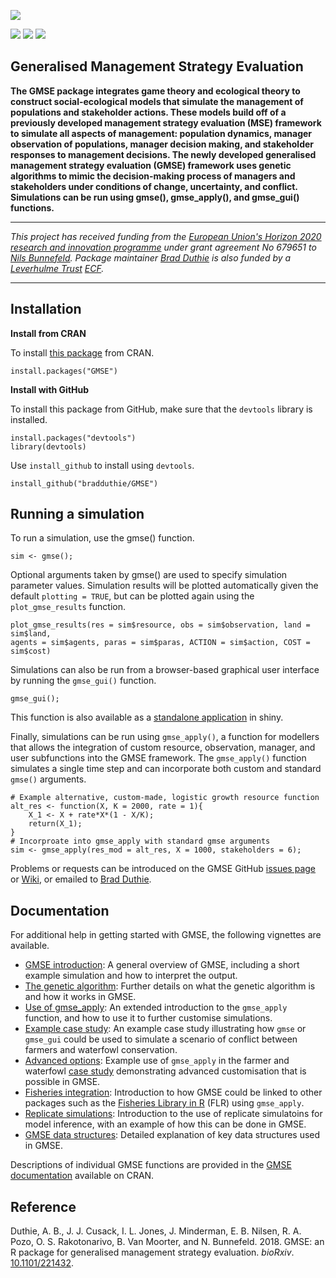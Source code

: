 ![](https://raw.githubusercontent.com/bradduthie/gmse/1727ea37f32f0f40df8ee6e8277d0d1723c88639/notebook/images/GMSE_logo_name.png)

[![](http://www.r-pkg.org/badges/version/GMSE?color=yellowgreen)](https://cran.r-project.org/package=GMSE) [![](http://cranlogs.r-pkg.org/badges/grand-total/GMSE?color=yellowgreen)](http://cranlogs.r-pkg.org/badges/grand-total/GMSE)
[![](http://cranlogs.r-pkg.org/badges/last-month/GMSE?color=yellowgreen)](http://cranlogs.r-pkg.org/badges/last-month/GMSE)


Generalised Management Strategy Evaluation
--------------------------------------------------------------------------------

**The GMSE package integrates game theory and ecological theory to construct social-ecological models that simulate the management of populations and stakeholder actions. These models build off of a previously developed management strategy evaluation (MSE) framework to simulate all aspects of management: population dynamics, manager observation of populations, manager decision making, and stakeholder responses to management decisions. The newly developed generalised management strategy evaluation (GMSE) framework uses genetic algorithms to mimic the decision-making process of managers and stakeholders under conditions of change, uncertainty, and conflict. Simulations can be run using gmse(), gmse_apply(), and gmse_gui() functions.**

--------------------------------------------------------------------------------

*This project has received funding from the [European Union's Horizon 2020 research and innovation programme](http://ec.europa.eu/programmes/horizon2020/) under grant agreement No 679651 to [Nils Bunnefeld](https://sti-cs.org/nils-bunnefeld/). Package maintainer [Brad Duthie](https://bradduthie.github.io/) is also funded by a [Leverhulme Trust](https://www.leverhulme.ac.uk/) [ECF](https://www.leverhulme.ac.uk/funding/grant-schemes/early-career-fellowships).*

--------------------------------------------------------------------------------

## Installation

**Install from CRAN**

To install [this package](https://CRAN.R-project.org/package=GMSE) from CRAN.

```
install.packages("GMSE")
```

**Install with GitHub**

To install this package from GitHub, make sure that the `devtools` library is installed.

```
install.packages("devtools")
library(devtools)
```

Use `install_github` to install using `devtools`.

```
install_github("bradduthie/GMSE")
```

## Running a simulation

To run a simulation, use the gmse() function.

```
sim <- gmse();
```

Optional arguments taken by gmse() are used to specify simulation parameter values. Simulation results will be plotted automatically given the default `plotting = TRUE`, but can be plotted again using the `plot_gmse_results` function.

```
plot_gmse_results(res = sim$resource, obs = sim$observation, land = sim$land, 
agents = sim$agents, paras = sim$paras, ACTION = sim$action, COST = sim$cost)
```

Simulations can also be run from a browser-based graphical user interface by running the `gmse_gui()` function.

```
gmse_gui();
```

This function is also available as a [standalone application](https://bradduthie.shinyapps.io/gmse_gui/) in shiny.

Finally, simulations can be run using `gmse_apply()`, a function for modellers that allows the integration of custom resource, observation, manager, and user subfunctions into the GMSE framework. The `gmse_apply()` function simulates a single time step and can incorporate both custom and standard `gmse()` arguments.

```
# Example alternative, custom-made, logistic growth resource function
alt_res <- function(X, K = 2000, rate = 1){
    X_1 <- X + rate*X*(1 - X/K);
    return(X_1);
}
# Incorproate into gmse_apply with standard gmse arguments
sim <- gmse_apply(res_mod = alt_res, X = 1000, stakeholders = 6); 
```

Problems or requests can be introduced on the GMSE GitHub [issues page](https://github.com/bradduthie/gmse/issues) or [Wiki](https://github.com/bradduthie/gmse/wiki), or emailed to [Brad Duthie](https://bradduthie.github.io/).

## Documentation

For additional help in getting started with GMSE, the following vignettes are available.

- [GMSE introduction](https://cran.r-project.org/package=GMSE/vignettes/ms.pdf): A general overview of GMSE, including a short example simulation and how to interpret the output.
- [The genetic algorithm](https://cran.r-project.org/package=GMSE/vignettes/SI1.pdf): Further details on what the genetic algorithm is and how it works in GMSE.
- [Use of gmse_apply](https://cran.r-project.org/package=GMSE/vignettes/SI2.pdf): An extended introduction to the `gmse_apply` function, and how to use it to further customise simulations.
- [Example case study](https://cran.r-project.org/package=GMSE/vignettes/SI3.pdf): An example case study illustrating how `gmse` or `gmse_gui` could be used to simulate a scenario of conflict between farmers and waterfowl conservation.
- [Advanced options](https://cran.r-project.org/package=GMSE/vignettes/SI4.pdf): Example use of `gmse_apply` in the farmer and waterfowl [case study](https://cran.r-project.org/package=GMSE/vignettes/SI3.pdf) demonstrating advanced customisation that is possible in GMSE.
- [Fisheries integration](https://cran.r-project.org/package=GMSE/vignettes/SI5.pdf): Introduction to how GMSE could be linked to other packages such as the [Fisheries Library in R](http://www.flr-project.org/) (FLR) using `gmse_apply`.
- [Replicate simulations](https://cran.r-project.org/package=GMSE/vignettes/SI6.pdf): Introduction to the use of replicate simulatoins for model inference, with an example of how this can be done in GMSE.
- [GMSE data structures](https://cran.r-project.org/package=GMSE/vignettes/SI7.pdf): Detailed explanation of key data structures used in GMSE.

Descriptions of individual GMSE functions are provided in the [GMSE documentation](https://cran.r-project.org/package=GMSE/GMSE.pdf) available on CRAN.

## Reference

Duthie, A. B., J. J. Cusack, I. L. Jones, J. Minderman, E. B. Nilsen, R. A. Pozo, O. S. Rakotonarivo, B. Van Moorter, and N. Bunnefeld. 2018. GMSE: an R package for generalised management strategy evaluation. *bioRxiv*. [10.1101/221432](https://www.biorxiv.org/content/early/2017/11/17/221432).




